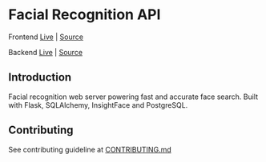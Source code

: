 # Facial Recognition API

Frontend [Live](https://facesearch.ivan0313.tk) | [Source](https://github.com/ivan-ngchakming/facial-recognition-web)

Backend [Live](https://facial-recognition-api.ivan0313.tk) | [Source](https://github.com/ivan-ngchakming/facial-recognition-api)

## Introduction

Facial recognition web server powering fast and accurate face search.
Built with Flask, SQLAlchemy, InsightFace and PostgreSQL.

## Contributing

See contributing guideline at [CONTRIBUTING.md](./CONTRIBUTING.md)

